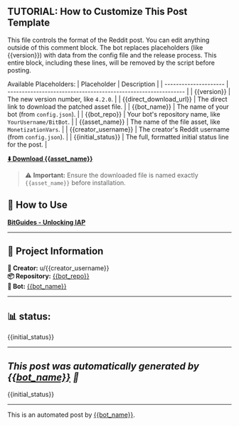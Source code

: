 <!-- TUTORIAL-START -->
TUTORIAL: How to Customize This Post Template
---------------------------------------------
This file controls the format of the Reddit post. You can edit anything outside of this comment block.
The bot replaces placeholders (like {{version}}) with data from the config file and the release process.
This entire block, including these lines, will be removed by the script before posting.

Available Placeholders:
| Placeholder           | Description                                                    |
| --------------------- | -------------------------------------------------------------- |
| {{version}}           | The new version number, like `4.2.0`.                          |
| {{direct_download_url}} | The direct link to download the patched asset file.            |
| {{bot_name}}          | The name of your bot (from `config.json`).                     |
| {{bot_repo}}          | Your bot's repository name, like `YourUsername/BitBot`.        |
| {{asset_name}}        | The name of the file asset, like `MonetizationVars`.           |
| {{creator_username}}  | The creator's Reddit username (from `config.json`).            |
| {{initial_status}}    | The full, formatted initial status line for the post.          |
<!-- TUTORIAL-END -->

**[⬇️ Download {{asset_name}}]({{direct_download_url}})**

> ⚠️ **Important:** Ensure the downloaded file is named exactly `{{asset_name}}` before installation.

## 📖 How to Use
**[BitGuides - Unlocking IAP](https://s0methingsomething.github.io/BitGuides/modding/monetizationvars/unlocking-iap/)**

---

## 🔧 Project Information
**👤 Creator:** u/{{creator_username}}  
**📦 Repository:** [{{bot_repo}}](https://github.com/{{bot_repo}})  
**🤖 Bot:** [{{bot_name}}](https://github.com/{{bot_repo}})

---

## 📊 status:
{{initial_status}}

---

*This post was automatically generated by [{{bot_name}}](https://github.com/{{bot_repo}}) 🤖*
---

{{initial_status}}

---

This is an automated post by [{{bot_name}}](https://github.com/{{bot_repo}}).
